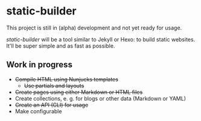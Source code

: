 # static-builder

This project is still in (alpha) development and not yet ready for usage.

_static-builder_ will be a tool similar to Jekyll or Hexo: to build static websites. It'll be super simple and as fast as possible.

## Work in progress

- ~~Compile HTML using Nunjucks templates~~
  - ~~Use partials and layouts~~
- ~~Create pages using either Markdown or HTML files~~
- Create collections, e. g. for blogs or other data (Markdown or YAML)
- ~~Create an API (CLI) for usage~~
- Make configurable
